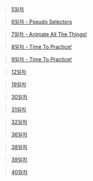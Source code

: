 > [5일차](https://replit.com/@moko0428/leejuny0)

> [6일차 - Pseudo Selectors](https://replit.com/@moko0428/leejuny0nomad6)

> [7일차 - Animate All The Things!](https://replit.com/@moko0428/mokonomad7)

> [8일차 - Time To Practice!](https://replit.com/@moko0428/mokonomad8)

> [9일차 - Time To Practice!](https://replit.com/@moko0428/mokonomad8)

> [12일차](https://replit.com/@moko0428/moko12)

> [19일차](https://codesandbox.io/s/nomad-moko-19-2tn5k3?file=/src/index.js)

> [30일차](https://codesandbox.io/s/nomad-study-express-30-moko-l59d8r)

> [31일차](https://codesandbox.io/s/nomad-study-middleware-31-7hdhc2?file=/src/server.js)

> [32일차](https://codesandbox.io/s/nomad-study-moko-32-8gvsc7)

> [36일차](https://codesandbox.io/s/nomad-study-36-7vd5dn?file=/src/index.js)

> [38일차](https://codesandbox.io/s/nomad-challenge-moko-38-ffyv62)

> [39일차](https://codesandbox.io/s/nomad-challenge-39-mc26sf)

> [40일차](https://codesandbox.io/s/a10blueprint-forked-rth5d9?file=/src/models/Movie.js)
